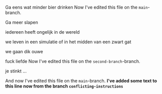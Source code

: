 Ga eens wat minder bier drinken Now I've edited this file on the `main`-branch.

Ga meer slapen

iedereen heeft ongelijk in de wereld

we leven in een simulatie of in het midden van een zwart gat

we gaan dik ouwe

fuck liefde Now I've edited this file on the `second-branch`-branch.

je stinkt
...

And now I've edited this file on the `main`-branch. **I've added some text to this line now from the branch `conflicting-instructions`**
